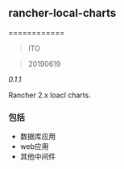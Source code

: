 ## rancher-local-charts
============
> ITO

> 20190619

_0.1.1_

Rancher 2.x loacl charts.

###   包括
-  数据库应用
-  web应用
-  其他中间件 

